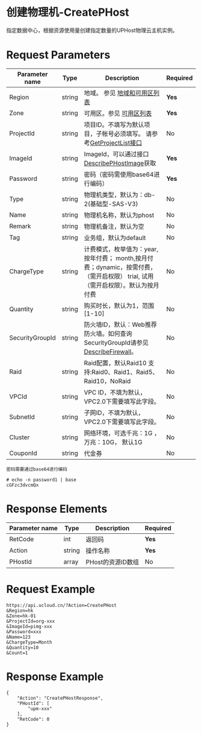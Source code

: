 # 创建物理机-CreatePHost

指定数据中心，根据资源使用量创建指定数量的UPHost物理云主机实例。

# Request Parameters
|Parameter name|Type|Description|Required|
|---|---|---|---|
|Region|string|地域。 参见 [地域和可用区列表](api/summary/regionlist)|**Yes**|
|Zone|string|可用区。参见 [可用区列表](api/summary/regionlist)|**Yes**|
|ProjectId|string|项目ID。不填写为默认项目，子帐号必须填写。 请参考[GetProjectList接口](api/summary/get_project_list)|No|
|ImageId|string|ImageId，可以通过接口 [DescribePHostImage](api/uphost-api/describephostimage)获取|**Yes**|
|Password|string|密码（密码需使用base64进行编码）|**Yes**|
|Type|string|物理机类型，默认为：db-2(基础型-SAS-V3)|No|
|Name|string|物理机名称，默认为phost|No|
|Remark|string|物理机备注，默认为空|No|
|Tag|string|业务组，默认为default|No|
|ChargeType|string|计费模式，枚举值为：year, 按年付费； month,按月付费；dynamic，按需付费，（需开启权限） trial, 试用（需开启权限）。默认为按月付费|No|
|Quantity|string|购买时长，默认为1，范围[1-10]|No|
|SecurityGroupId|string|防火墙ID，默认：Web推荐防火墙。如何查询SecurityGroupId请参见 [DescribeFirewall](../api/unet-api/describe_firewall)。|No|
|Raid|string|Raid配置，默认Raid10  支持:Raid0、Raid1、Raid5、Raid10，NoRaid|No|
|VPCId|string|VPC ID，不填为默认，VPC2.0下需要填写此字段。|No|
|SubnetId|string|子网ID，不填为默认，VPC2.0下需要填写此字段。|No|
|Cluster|string|网络环境，可选千兆：1G ，万兆：10G， 默认1G|No|
|CouponId|string|代金券|No|

```
密码需要通过base64进行编码

# echo -n password1 | base
cGFzc3dvcmQx
```

# Response Elements
|Parameter name|Type|Description|Required|
|---|---|---|---|
|RetCode|int|返回码|**Yes**|
|Action|string|操作名称|**Yes**|
|PHostId|array|PHost的资源ID数组|No|

# Request Example
```
https://api.ucloud.cn/?Action=CreatePHost
&Region=hk
&Zone=hk-01
&ProjectId=org-xxx
&ImageId=pimg-xxx
&Password=xxx
&Name=123
&ChargeType=Month
&Quantity=10
&Count=1
```

# Response Example
```
{
    "Action": "CreatePHostResponse", 
    "PHostId": [
        "upm-xxx"
    ], 
    "RetCode": 0
}
```

